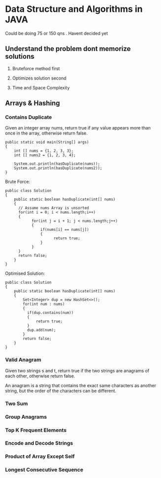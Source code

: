 # Data Structure and Algorithms in JAVA
Could be doing 75 or 150 qns . Havent decided yet
## Understand the problem dont memorize solutions

1.  Bruteforce method first

2.  Optimizes solution second 

3.  Time and Space Complexity

## Arrays & Hashing
### Contains Duplicate
Given an integer array nums, return true if any value appears more than once in the array,
otherwise return false.

    public static void main(String[] args)
	{
		int [] nums = {1, 2, 3, 3};
		int [] nums2 = {1, 2, 3, 4};
		
		System.out.println(hasDuplicate(nums));
		System.out.println(hasDuplicate(nums2));
	}


Brute Force:

    public class Solution
    {
        public static boolean hasDuplicate(int[] nums)
        {
          // Assume nums Array is unsorted
     	  for(int i = 0; i < nums.length;i++)
      	  {
            	for(int j = i + 1; j < nums.length;j++)
             	{
                	if(nums[i] == nums[j])
              		{
                    	  return true;
              		}
             	}
          }
          return false;
        }        
    }
             
Optimised Solution: 

    public class Solution 
    {
        public static boolean hasDuplicate(int[] nums)
        {
            Set<Integer> dup = new HashSet<>();
            for(int num : nums)
            {
              if(dup.contains(num))
              {
                  return true;
              }
              dup.add(num);
            }
            return false;
        }
    }

### Valid Anagram
Given two strings s and t, return true if the two strings are anagrams of each other, otherwise return false.

An anagram is a string that contains the exact same characters as another string, but the order of the characters can be different.

### Two Sum 
### Group Anagrams
### Top K Frequent Elements 
### Encode and Decode Strings 
### Product of Array Except Self 
### Longest Consecutive Sequence  











